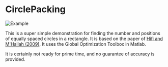 # CirclePacking

![Example](23x35.png "Example solution")

This is a super simple demonstration for finding the number and positions of equally spaced circles in a rectangle.  It is based on the paper of [Hifi and M'Hallah (2009)](https://doi.org/10.1155/2009/150624 "A Literature Review on Circle and Sphere Packing Problems: Models and Methodologies").  It uses the Global Optimization Toolbox in Matlab.

It is certainly not ready for prime time, and no guarantee of accuracy is provided.
